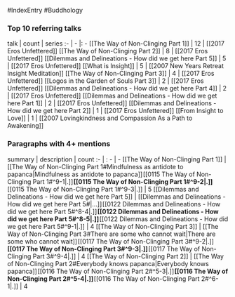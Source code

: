 #IndexEntry #Buddhology

### Top 10 referring talks
talk | count | series
:- | - |: -
[[The Way of Non-Clinging Part 1]] | 12 | [[2017 Eros Unfettered]]
[[The Way of Non-Clinging Part 2]] | 8 | [[2017 Eros Unfettered]]
[[Dilemmas and Delineations - How did we get here Part 5]] | 5 | [[2017 Eros Unfettered]]
[[What is Insight]] | 5 | [[2007 New Years Retreat Insight Meditation]]
[[The Way of Non-Clinging Part 3]] | 4 | [[2017 Eros Unfettered]]
[[Logos in the Garden of Souls Part 3]] | 2 | [[2017 Eros Unfettered]]
[[Dilemmas and Delineations - How did we get here Part 4]] | 2 | [[2017 Eros Unfettered]]
[[Dilemmas and Delineations - How did we get here Part 1]] | 2 | [[2017 Eros Unfettered]]
[[Dilemmas and Delineations - How did we get here Part 2]] | 1 | [[2017 Eros Unfettered]]
[[From Insight to Love]] | 1 | [[2007 Lovingkindness and Compassion As a Path to Awakening]]

### Paragraphs with 4+ mentions
summary | description | count
:- | : - | -
[[The Way of Non-Clinging Part 1]] | [[The Way of Non-Clinging Part 1#Mindfulness as antidote to papanca\|Mindfulness as antidote to papanca]] [[0115 The Way of Non-Clinging Part 1#^9-1\|.]] **[[0115 The Way of Non-Clinging Part 1#^9-2\|.]]** [[0115 The Way of Non-Clinging Part 1#^9-3\|.]] | 5
[[Dilemmas and Delineations - How did we get here Part 5]] | [[Dilemmas and Delineations - How did we get here Part 5#\|...]] [[0122 Dilemmas and Delineations - How did we get here Part 5#^8-4\|.]] **[[0122 Dilemmas and Delineations - How did we get here Part 5#^8-5\|.]]** [[0122 Dilemmas and Delineations - How did we get here Part 5#^9-1\|.]] | 4
[[The Way of Non-Clinging Part 3]] | [[The Way of Non-Clinging Part 3#There are some who cannot wait\|There are some who cannot wait]] [[0117 The Way of Non-Clinging Part 3#^9-2\|.]] **[[0117 The Way of Non-Clinging Part 3#^9-3\|.]]** [[0117 The Way of Non-Clinging Part 3#^9-4\|.]] | 4
[[The Way of Non-Clinging Part 2]] | [[The Way of Non-Clinging Part 2#Everybody knows papanca\|Everybody knows papanca]] [[0116 The Way of Non-Clinging Part 2#^5-3\|.]] **[[0116 The Way of Non-Clinging Part 2#^5-4\|.]]** [[0116 The Way of Non-Clinging Part 2#^6-1\|.]] | 4

